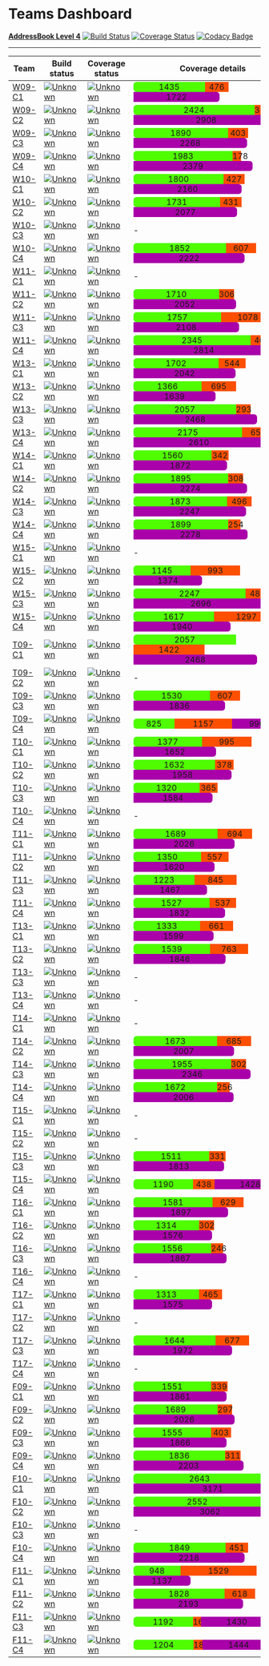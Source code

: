 # Teams Dashboard

[**AddressBook Level 4**](https://github.com/nus-cs2103-AY1617S1/addressbook-level4) 
[![Build Status](https://travis-ci.org/se-edu/addressbook-level4.svg?branch=master)](https://travis-ci.org/se-edu/addressbook-level4)
[![Coverage Status](https://coveralls.io/repos/github/se-edu/addressbook-level4/badge.svg?branch=master)](https://coveralls.io/github/se-edu/addressbook-level4?branch=master)
[![Codacy Badge](https://api.codacy.com/project/badge/Grade/fc0b7775cf7f4fdeaf08776f3d8e364a)](https://www.codacy.com/app/damith/addressbook-level4?utm_source=github.com&amp;utm_medium=referral&amp;utm_content=se-edu/addressbook-level4&amp;utm_campaign=Badge_Grade)

-----

**Team**|**Build status**|**Coverage status**|**Coverage details**|**Contribution rate**    
-----|-----|-----|-----|----
[W09-C1](https://github.com/CS2103AUG2016-W09-C1/main/blob/master/docs/AboutUs.md)|[![Unknown](https://travis-ci.org/CS2103AUG2016-W09-C1/main.svg?branch=master)](https://travis-ci.org/CS2103AUG2016-W09-C1/main)|[![Unknown](https://coveralls.io/repos/github/CS2103AUG2016-W09-C1/main/badge.svg?branch=master)](https://coveralls.io/github/CS2103AUG2016-W09-C1/main?branch=master)|<span style="display:inline-block; text-align: center; width:143px;  background: #50FC00; border-radius: 6px 0px 0px 6px; white-space:nowrap;">1435</span><span style="display:inline-block; text-align: center; width:47px;  background: #FC5000; border-radius: 0px 0px 0px 0px; white-space:nowrap;">476</span><span style="display:inline-block; text-align: center; width:172.2px;  background: #A900A9; border-radius: 0px 6px 6px 0px;  white-space:nowrap;">1722</span>|[Contribution rate](https://github.com/CS2103AUG2016-W09-C1/main/graphs/contributors?from=2016-09-30&to=2016-11-08&type=c)
[W09-C2](https://github.com/CS2103AUG2016-W09-C2/main/blob/master/docs/AboutUs.md)|[![Unknown](https://travis-ci.org/CS2103AUG2016-W09-C2/main.svg?branch=master)](https://travis-ci.org/CS2103AUG2016-W09-C2/main)|[![Unknown](https://coveralls.io/repos/github/CS2103AUG2016-W09-C2/main/badge.svg?branch=master)](https://coveralls.io/github/CS2103AUG2016-W09-C2/main?branch=master)|<span style="display:inline-block; text-align: center; width:242px;  background: #50FC00; border-radius: 6px 0px 0px 6px; white-space:nowrap;">2424</span><span style="display:inline-block; text-align: center; width:31px;  background: #FC5000; border-radius: 0px 0px 0px 0px; white-space:nowrap;">314</span><span style="display:inline-block; text-align: center; width:290.88px;  background: #A900A9; border-radius: 0px 6px 6px 0px;  white-space:nowrap;">2908</span>|[Contribution rate](https://github.com/CS2103AUG2016-W09-C2/main/graphs/contributors?from=2016-09-30&to=2016-11-08&type=c)
[W09-C3](https://github.com/CS2103AUG2016-W09-C3/main/blob/master/docs/AboutUs.md)|[![Unknown](https://travis-ci.org/CS2103AUG2016-W09-C3/main.svg?branch=master)](https://travis-ci.org/CS2103AUG2016-W09-C3/main)|[![Unknown](https://coveralls.io/repos/github/CS2103AUG2016-W09-C3/main/badge.svg?branch=master)](https://coveralls.io/github/CS2103AUG2016-W09-C3/main?branch=master)|<span style="display:inline-block; text-align: center; width:189px;  background: #50FC00; border-radius: 6px 0px 0px 6px; white-space:nowrap;">1890</span><span style="display:inline-block; text-align: center; width:40px;  background: #FC5000; border-radius: 0px 0px 0px 0px; white-space:nowrap;">403</span><span style="display:inline-block; text-align: center; width:226.8px;  background: #A900A9; border-radius: 0px 6px 6px 0px;  white-space:nowrap;">2268</span>|[Contribution rate](https://github.com/CS2103AUG2016-W09-C3/main/graphs/contributors?from=2016-09-30&to=2016-11-08&type=c)
[W09-C4](https://github.com/CS2103AUG2016-W09-C4/main/blob/master/docs/AboutUs.md)|[![Unknown](https://travis-ci.org/CS2103AUG2016-W09-C4/main.svg?branch=master)](https://travis-ci.org/CS2103AUG2016-W09-C4/main)|[![Unknown](https://coveralls.io/repos/github/CS2103AUG2016-W09-C4/main/badge.svg?branch=master)](https://coveralls.io/github/CS2103AUG2016-W09-C4/main?branch=master)|<span style="display:inline-block; text-align: center; width:198px;  background: #50FC00; border-radius: 6px 0px 0px 6px; white-space:nowrap;">1983</span><span style="display:inline-block; text-align: center; width:17px;  background: #FC5000; border-radius: 0px 0px 0px 0px; white-space:nowrap;">178</span><span style="display:inline-block; text-align: center; width:237.96px;  background: #A900A9; border-radius: 0px 6px 6px 0px;  white-space:nowrap;">2379</span>|[Contribution rate](https://github.com/CS2103AUG2016-W09-C4/main/graphs/contributors?from=2016-09-30&to=2016-11-08&type=c)
[W10-C1](https://github.com/CS2103AUG2016-W10-C1/main/blob/master/docs/AboutUs.md)|[![Unknown](https://travis-ci.org/CS2103AUG2016-W10-C1/main.svg?branch=master)](https://travis-ci.org/CS2103AUG2016-W10-C1/main)|[![Unknown](https://coveralls.io/repos/github/CS2103AUG2016-W10-C1/main/badge.svg?branch=master)](https://coveralls.io/github/CS2103AUG2016-W10-C1/main?branch=master)|<span style="display:inline-block; text-align: center; width:180px;  background: #50FC00; border-radius: 6px 0px 0px 6px; white-space:nowrap;">1800</span><span style="display:inline-block; text-align: center; width:42px;  background: #FC5000; border-radius: 0px 0px 0px 0px; white-space:nowrap;">427</span><span style="display:inline-block; text-align: center; width:216.0px;  background: #A900A9; border-radius: 0px 6px 6px 0px;  white-space:nowrap;">2160</span>|[Contribution rate](https://github.com/CS2103AUG2016-W10-C1/main/graphs/contributors?from=2016-09-30&to=2016-11-08&type=c)
[W10-C2](https://github.com/CS2103AUG2016-W10-C2/main/blob/master/docs/AboutUs.md)|[![Unknown](https://travis-ci.org/CS2103AUG2016-W10-C2/main.svg?branch=master)](https://travis-ci.org/CS2103AUG2016-W10-C2/main)|[![Unknown](https://coveralls.io/repos/github/CS2103AUG2016-W10-C2/main/badge.svg?branch=master)](https://coveralls.io/github/CS2103AUG2016-W10-C2/main?branch=master)|<span style="display:inline-block; text-align: center; width:173px;  background: #50FC00; border-radius: 6px 0px 0px 6px; white-space:nowrap;">1731</span><span style="display:inline-block; text-align: center; width:43px;  background: #FC5000; border-radius: 0px 0px 0px 0px; white-space:nowrap;">431</span><span style="display:inline-block; text-align: center; width:207.72px;  background: #A900A9; border-radius: 0px 6px 6px 0px;  white-space:nowrap;">2077</span>|[Contribution rate](https://github.com/CS2103AUG2016-W10-C2/main/graphs/contributors?from=2016-09-30&to=2016-11-08&type=c)
[W10-C3](https://github.com/CS2103AUG2016-W10-C3/main/blob/master/docs/AboutUs.md)|[![Unknown](https://travis-ci.org/CS2103AUG2016-W10-C3/main.svg?branch=master)](https://travis-ci.org/CS2103AUG2016-W10-C3/main)|[![Unknown](https://coveralls.io/repos/github/CS2103AUG2016-W10-C3/main/badge.svg?branch=master)](https://coveralls.io/github/CS2103AUG2016-W10-C3/main?branch=master)|-|[Contribution rate](https://github.com/CS2103AUG2016-W10-C3/main/graphs/contributors?from=2016-09-30&to=2016-11-08&type=c)
[W10-C4](https://github.com/CS2103AUG2016-W10-C4/main/blob/master/docs/AboutUs.md)|[![Unknown](https://travis-ci.org/CS2103AUG2016-W10-C4/main.svg?branch=master)](https://travis-ci.org/CS2103AUG2016-W10-C4/main)|[![Unknown](https://coveralls.io/repos/github/CS2103AUG2016-W10-C4/main/badge.svg?branch=master)](https://coveralls.io/github/CS2103AUG2016-W10-C4/main?branch=master)|<span style="display:inline-block; text-align: center; width:185px;  background: #50FC00; border-radius: 6px 0px 0px 6px; white-space:nowrap;">1852</span><span style="display:inline-block; text-align: center; width:60px;  background: #FC5000; border-radius: 0px 0px 0px 0px; white-space:nowrap;">607</span><span style="display:inline-block; text-align: center; width:222.24px;  background: #A900A9; border-radius: 0px 6px 6px 0px;  white-space:nowrap;">2222</span>|[Contribution rate](https://github.com/CS2103AUG2016-W10-C4/main/graphs/contributors?from=2016-09-30&to=2016-11-08&type=c)
[W11-C1](https://github.com/CS2103AUG2016-W11-C1/main/blob/master/docs/AboutUs.md)|[![Unknown](https://travis-ci.org/CS2103AUG2016-W11-C1/main.svg?branch=master)](https://travis-ci.org/CS2103AUG2016-W11-C1/main)|[![Unknown](https://coveralls.io/repos/github/CS2103AUG2016-W11-C1/main/badge.svg?branch=master)](https://coveralls.io/github/CS2103AUG2016-W11-C1/main?branch=master)|-|[Contribution rate](https://github.com/CS2103AUG2016-W11-C1/main/graphs/contributors?from=2016-09-30&to=2016-11-08&type=c)
[W11-C2](https://github.com/CS2103AUG2016-W11-C2/main/blob/master/docs/AboutUs.md)|[![Unknown](https://travis-ci.org/CS2103AUG2016-W11-C2/main.svg?branch=master)](https://travis-ci.org/CS2103AUG2016-W11-C2/main)|[![Unknown](https://coveralls.io/repos/github/CS2103AUG2016-W11-C2/main/badge.svg?branch=master)](https://coveralls.io/github/CS2103AUG2016-W11-C2/main?branch=master)|<span style="display:inline-block; text-align: center; width:171px;  background: #50FC00; border-radius: 6px 0px 0px 6px; white-space:nowrap;">1710</span><span style="display:inline-block; text-align: center; width:30px;  background: #FC5000; border-radius: 0px 0px 0px 0px; white-space:nowrap;">306</span><span style="display:inline-block; text-align: center; width:205.2px;  background: #A900A9; border-radius: 0px 6px 6px 0px;  white-space:nowrap;">2052</span>|[Contribution rate](https://github.com/CS2103AUG2016-W11-C2/main/graphs/contributors?from=2016-09-30&to=2016-11-08&type=c)
[W11-C3](https://github.com/CS2103AUG2016-W11-C3/main/blob/master/docs/AboutUs.md)|[![Unknown](https://travis-ci.org/CS2103AUG2016-W11-C3/main.svg?branch=master)](https://travis-ci.org/CS2103AUG2016-W11-C3/main)|[![Unknown](https://coveralls.io/repos/github/CS2103AUG2016-W11-C3/main/badge.svg?branch=master)](https://coveralls.io/github/CS2103AUG2016-W11-C3/main?branch=master)|<span style="display:inline-block; text-align: center; width:175px;  background: #50FC00; border-radius: 6px 0px 0px 6px; white-space:nowrap;">1757</span><span style="display:inline-block; text-align: center; width:107px;  background: #FC5000; border-radius: 0px 0px 0px 0px; white-space:nowrap;">1078</span><span style="display:inline-block; text-align: center; width:210.84px;  background: #A900A9; border-radius: 0px 6px 6px 0px;  white-space:nowrap;">2108</span>|[Contribution rate](https://github.com/CS2103AUG2016-W11-C3/main/graphs/contributors?from=2016-09-30&to=2016-11-08&type=c)
[W11-C4](https://github.com/CS2103AUG2016-W11-C4/main/blob/master/docs/AboutUs.md)|[![Unknown](https://travis-ci.org/CS2103AUG2016-W11-C4/main.svg?branch=master)](https://travis-ci.org/CS2103AUG2016-W11-C4/main)|[![Unknown](https://coveralls.io/repos/github/CS2103AUG2016-W11-C4/main/badge.svg?branch=master)](https://coveralls.io/github/CS2103AUG2016-W11-C4/main?branch=master)|<span style="display:inline-block; text-align: center; width:234px;  background: #50FC00; border-radius: 6px 0px 0px 6px; white-space:nowrap;">2345</span><span style="display:inline-block; text-align: center; width:46px;  background: #FC5000; border-radius: 0px 0px 0px 0px; white-space:nowrap;">467</span><span style="display:inline-block; text-align: center; width:281.4px;  background: #A900A9; border-radius: 0px 6px 6px 0px;  white-space:nowrap;">2814</span>|[Contribution rate](https://github.com/CS2103AUG2016-W11-C4/main/graphs/contributors?from=2016-09-30&to=2016-11-08&type=c)
[W13-C1](https://github.com/CS2103AUG2016-W13-C1/main/blob/master/docs/AboutUs.md)|[![Unknown](https://travis-ci.org/CS2103AUG2016-W13-C1/main.svg?branch=master)](https://travis-ci.org/CS2103AUG2016-W13-C1/main)|[![Unknown](https://coveralls.io/repos/github/CS2103AUG2016-W13-C1/main/badge.svg?branch=master)](https://coveralls.io/github/CS2103AUG2016-W13-C1/main?branch=master)|<span style="display:inline-block; text-align: center; width:170px;  background: #50FC00; border-radius: 6px 0px 0px 6px; white-space:nowrap;">1702</span><span style="display:inline-block; text-align: center; width:54px;  background: #FC5000; border-radius: 0px 0px 0px 0px; white-space:nowrap;">544</span><span style="display:inline-block; text-align: center; width:204.24px;  background: #A900A9; border-radius: 0px 6px 6px 0px;  white-space:nowrap;">2042</span>|[Contribution rate](https://github.com/CS2103AUG2016-W13-C1/main/graphs/contributors?from=2016-09-30&to=2016-11-08&type=c)
[W13-C2](https://github.com/CS2103AUG2016-W13-C2/main/blob/master/docs/AboutUs.md)|[![Unknown](https://travis-ci.org/CS2103AUG2016-W13-C2/main.svg?branch=master)](https://travis-ci.org/CS2103AUG2016-W13-C2/main)|[![Unknown](https://coveralls.io/repos/github/CS2103AUG2016-W13-C2/main/badge.svg?branch=master)](https://coveralls.io/github/CS2103AUG2016-W13-C2/main?branch=master)|<span style="display:inline-block; text-align: center; width:136px;  background: #50FC00; border-radius: 6px 0px 0px 6px; white-space:nowrap;">1366</span><span style="display:inline-block; text-align: center; width:69px;  background: #FC5000; border-radius: 0px 0px 0px 0px; white-space:nowrap;">695</span><span style="display:inline-block; text-align: center; width:163.92px;  background: #A900A9; border-radius: 0px 6px 6px 0px;  white-space:nowrap;">1639</span>|[Contribution rate](https://github.com/CS2103AUG2016-W13-C2/main/graphs/contributors?from=2016-09-30&to=2016-11-08&type=c)
[W13-C3](https://github.com/CS2103AUG2016-W13-C3/main/blob/master/docs/AboutUs.md)|[![Unknown](https://travis-ci.org/CS2103AUG2016-W13-C3/main.svg?branch=master)](https://travis-ci.org/CS2103AUG2016-W13-C3/main)|[![Unknown](https://coveralls.io/repos/github/CS2103AUG2016-W13-C3/main/badge.svg?branch=master)](https://coveralls.io/github/CS2103AUG2016-W13-C3/main?branch=master)|<span style="display:inline-block; text-align: center; width:205px;  background: #50FC00; border-radius: 6px 0px 0px 6px; white-space:nowrap;">2057</span><span style="display:inline-block; text-align: center; width:29px;  background: #FC5000; border-radius: 0px 0px 0px 0px; white-space:nowrap;">293</span><span style="display:inline-block; text-align: center; width:246.84px;  background: #A900A9; border-radius: 0px 6px 6px 0px;  white-space:nowrap;">2468</span>|[Contribution rate](https://github.com/CS2103AUG2016-W13-C3/main/graphs/contributors?from=2016-09-30&to=2016-11-08&type=c)
[W13-C4](https://github.com/CS2103AUG2016-W13-C4/main/blob/master/docs/AboutUs.md)|[![Unknown](https://travis-ci.org/CS2103AUG2016-W13-C4/main.svg?branch=master)](https://travis-ci.org/CS2103AUG2016-W13-C4/main)|[![Unknown](https://coveralls.io/repos/github/CS2103AUG2016-W13-C4/main/badge.svg?branch=master)](https://coveralls.io/github/CS2103AUG2016-W13-C4/main?branch=master)|<span style="display:inline-block; text-align: center; width:217px;  background: #50FC00; border-radius: 6px 0px 0px 6px; white-space:nowrap;">2175</span><span style="display:inline-block; text-align: center; width:65px;  background: #FC5000; border-radius: 0px 0px 0px 0px; white-space:nowrap;">659</span><span style="display:inline-block; text-align: center; width:261.0px;  background: #A900A9; border-radius: 0px 6px 6px 0px;  white-space:nowrap;">2610</span>|[Contribution rate](https://github.com/CS2103AUG2016-W13-C4/main/graphs/contributors?from=2016-09-30&to=2016-11-08&type=c)
[W14-C1](https://github.com/CS2103AUG2016-W14-C1/main/blob/master/docs/AboutUs.md)|[![Unknown](https://travis-ci.org/CS2103AUG2016-W14-C1/main.svg?branch=master)](https://travis-ci.org/CS2103AUG2016-W14-C1/main)|[![Unknown](https://coveralls.io/repos/github/CS2103AUG2016-W14-C1/main/badge.svg?branch=master)](https://coveralls.io/github/CS2103AUG2016-W14-C1/main?branch=master)|<span style="display:inline-block; text-align: center; width:156px;  background: #50FC00; border-radius: 6px 0px 0px 6px; white-space:nowrap;">1560</span><span style="display:inline-block; text-align: center; width:34px;  background: #FC5000; border-radius: 0px 0px 0px 0px; white-space:nowrap;">342</span><span style="display:inline-block; text-align: center; width:187.2px;  background: #A900A9; border-radius: 0px 6px 6px 0px;  white-space:nowrap;">1872</span>|[Contribution rate](https://github.com/CS2103AUG2016-W14-C1/main/graphs/contributors?from=2016-09-30&to=2016-11-08&type=c)
[W14-C2](https://github.com/CS2103AUG2016-W14-C2/main/blob/master/docs/AboutUs.md)|[![Unknown](https://travis-ci.org/CS2103AUG2016-W14-C2/main.svg?branch=master)](https://travis-ci.org/CS2103AUG2016-W14-C2/main)|[![Unknown](https://coveralls.io/repos/github/CS2103AUG2016-W14-C2/main/badge.svg?branch=master)](https://coveralls.io/github/CS2103AUG2016-W14-C2/main?branch=master)|<span style="display:inline-block; text-align: center; width:189px;  background: #50FC00; border-radius: 6px 0px 0px 6px; white-space:nowrap;">1895</span><span style="display:inline-block; text-align: center; width:30px;  background: #FC5000; border-radius: 0px 0px 0px 0px; white-space:nowrap;">308</span><span style="display:inline-block; text-align: center; width:227.4px;  background: #A900A9; border-radius: 0px 6px 6px 0px;  white-space:nowrap;">2274</span>|[Contribution rate](https://github.com/CS2103AUG2016-W14-C2/main/graphs/contributors?from=2016-09-30&to=2016-11-08&type=c)
[W14-C3](https://github.com/CS2103AUG2016-W14-C3/main/blob/master/docs/AboutUs.md)|[![Unknown](https://travis-ci.org/CS2103AUG2016-W14-C3/main.svg?branch=master)](https://travis-ci.org/CS2103AUG2016-W14-C3/main)|[![Unknown](https://coveralls.io/repos/github/CS2103AUG2016-W14-C3/main/badge.svg?branch=master)](https://coveralls.io/github/CS2103AUG2016-W14-C3/main?branch=master)|<span style="display:inline-block; text-align: center; width:187px;  background: #50FC00; border-radius: 6px 0px 0px 6px; white-space:nowrap;">1873</span><span style="display:inline-block; text-align: center; width:49px;  background: #FC5000; border-radius: 0px 0px 0px 0px; white-space:nowrap;">496</span><span style="display:inline-block; text-align: center; width:224.76px;  background: #A900A9; border-radius: 0px 6px 6px 0px;  white-space:nowrap;">2247</span>|[Contribution rate](https://github.com/CS2103AUG2016-W14-C3/main/graphs/contributors?from=2016-09-30&to=2016-11-08&type=c)
[W14-C4](https://github.com/CS2103AUG2016-W14-C4/main/blob/master/docs/AboutUs.md)|[![Unknown](https://travis-ci.org/CS2103AUG2016-W14-C4/main.svg?branch=master)](https://travis-ci.org/CS2103AUG2016-W14-C4/main)|[![Unknown](https://coveralls.io/repos/github/CS2103AUG2016-W14-C4/main/badge.svg?branch=master)](https://coveralls.io/github/CS2103AUG2016-W14-C4/main?branch=master)|<span style="display:inline-block; text-align: center; width:189px;  background: #50FC00; border-radius: 6px 0px 0px 6px; white-space:nowrap;">1899</span><span style="display:inline-block; text-align: center; width:25px;  background: #FC5000; border-radius: 0px 0px 0px 0px; white-space:nowrap;">254</span><span style="display:inline-block; text-align: center; width:227.88px;  background: #A900A9; border-radius: 0px 6px 6px 0px;  white-space:nowrap;">2278</span>|[Contribution rate](https://github.com/CS2103AUG2016-W14-C4/main/graphs/contributors?from=2016-09-30&to=2016-11-08&type=c)
[W15-C1](https://github.com/CS2103AUG2016-W15-C1/main/blob/master/docs/AboutUs.md)|[![Unknown](https://travis-ci.org/CS2103AUG2016-W15-C1/main.svg?branch=master)](https://travis-ci.org/CS2103AUG2016-W15-C1/main)|[![Unknown](https://coveralls.io/repos/github/CS2103AUG2016-W15-C1/main/badge.svg?branch=master)](https://coveralls.io/github/CS2103AUG2016-W15-C1/main?branch=master)|-|[Contribution rate](https://github.com/CS2103AUG2016-W15-C1/main/graphs/contributors?from=2016-09-30&to=2016-11-08&type=c)
[W15-C2](https://github.com/CS2103AUG2016-W15-C2/main/blob/master/docs/AboutUs.md)|[![Unknown](https://travis-ci.org/CS2103AUG2016-W15-C2/main.svg?branch=master)](https://travis-ci.org/CS2103AUG2016-W15-C2/main)|[![Unknown](https://coveralls.io/repos/github/CS2103AUG2016-W15-C2/main/badge.svg?branch=master)](https://coveralls.io/github/CS2103AUG2016-W15-C2/main?branch=master)|<span style="display:inline-block; text-align: center; width:114px;  background: #50FC00; border-radius: 6px 0px 0px 6px; white-space:nowrap;">1145</span><span style="display:inline-block; text-align: center; width:99px;  background: #FC5000; border-radius: 0px 0px 0px 0px; white-space:nowrap;">993</span><span style="display:inline-block; text-align: center; width:137.4px;  background: #A900A9; border-radius: 0px 6px 6px 0px;  white-space:nowrap;">1374</span>|[Contribution rate](https://github.com/CS2103AUG2016-W15-C2/main/graphs/contributors?from=2016-09-30&to=2016-11-08&type=c)
[W15-C3](https://github.com/CS2103AUG2016-W15-C3/main/blob/master/docs/AboutUs.md)|[![Unknown](https://travis-ci.org/CS2103AUG2016-W15-C3/main.svg?branch=master)](https://travis-ci.org/CS2103AUG2016-W15-C3/main)|[![Unknown](https://coveralls.io/repos/github/CS2103AUG2016-W15-C3/main/badge.svg?branch=master)](https://coveralls.io/github/CS2103AUG2016-W15-C3/main?branch=master)|<span style="display:inline-block; text-align: center; width:224px;  background: #50FC00; border-radius: 6px 0px 0px 6px; white-space:nowrap;">2247</span><span style="display:inline-block; text-align: center; width:48px;  background: #FC5000; border-radius: 0px 0px 0px 0px; white-space:nowrap;">483</span><span style="display:inline-block; text-align: center; width:269.64px;  background: #A900A9; border-radius: 0px 6px 6px 0px;  white-space:nowrap;">2696</span>|[Contribution rate](https://github.com/CS2103AUG2016-W15-C3/main/graphs/contributors?from=2016-09-30&to=2016-11-08&type=c)
[W15-C4](https://github.com/CS2103AUG2016-W15-C4/main/blob/master/docs/AboutUs.md)|[![Unknown](https://travis-ci.org/CS2103AUG2016-W15-C4/main.svg?branch=master)](https://travis-ci.org/CS2103AUG2016-W15-C4/main)|[![Unknown](https://coveralls.io/repos/github/CS2103AUG2016-W15-C4/main/badge.svg?branch=master)](https://coveralls.io/github/CS2103AUG2016-W15-C4/main?branch=master)|<span style="display:inline-block; text-align: center; width:161px;  background: #50FC00; border-radius: 6px 0px 0px 6px; white-space:nowrap;">1617</span><span style="display:inline-block; text-align: center; width:129px;  background: #FC5000; border-radius: 0px 0px 0px 0px; white-space:nowrap;">1297</span><span style="display:inline-block; text-align: center; width:194.04px;  background: #A900A9; border-radius: 0px 6px 6px 0px;  white-space:nowrap;">1940</span>|[Contribution rate](https://github.com/CS2103AUG2016-W15-C4/main/graphs/contributors?from=2016-09-30&to=2016-11-08&type=c)
[T09-C1](https://github.com/CS2103AUG2016-T09-C1/main/blob/master/docs/AboutUs.md)|[![Unknown](https://travis-ci.org/CS2103AUG2016-T09-C1/main.svg?branch=master)](https://travis-ci.org/CS2103AUG2016-T09-C1/main)|[![Unknown](https://coveralls.io/repos/github/CS2103AUG2016-T09-C1/main/badge.svg?branch=master)](https://coveralls.io/github/CS2103AUG2016-T09-C1/main?branch=master)|<span style="display:inline-block; text-align: center; width:205px;  background: #50FC00; border-radius: 6px 0px 0px 6px; white-space:nowrap;">2057</span><span style="display:inline-block; text-align: center; width:142px;  background: #FC5000; border-radius: 0px 0px 0px 0px; white-space:nowrap;">1422</span><span style="display:inline-block; text-align: center; width:246.84px;  background: #A900A9; border-radius: 0px 6px 6px 0px;  white-space:nowrap;">2468</span>|[Contribution rate](https://github.com/CS2103AUG2016-T09-C1/main/graphs/contributors?from=2016-09-30&to=2016-11-08&type=c)
[T09-C2](https://github.com/CS2103AUG2016-T09-C2/main/blob/master/docs/AboutUs.md)|[![Unknown](https://travis-ci.org/CS2103AUG2016-T09-C2/main.svg?branch=master)](https://travis-ci.org/CS2103AUG2016-T09-C2/main)|[![Unknown](https://coveralls.io/repos/github/CS2103AUG2016-T09-C2/main/badge.svg?branch=master)](https://coveralls.io/github/CS2103AUG2016-T09-C2/main?branch=master)|-|[Contribution rate](https://github.com/CS2103AUG2016-T09-C2/main/graphs/contributors?from=2016-09-30&to=2016-11-08&type=c)
[T09-C3](https://github.com/CS2103AUG2016-T09-C3/main/blob/master/docs/AboutUs.md)|[![Unknown](https://travis-ci.org/CS2103AUG2016-T09-C3/main.svg?branch=master)](https://travis-ci.org/CS2103AUG2016-T09-C3/main)|[![Unknown](https://coveralls.io/repos/github/CS2103AUG2016-T09-C3/main/badge.svg?branch=master)](https://coveralls.io/github/CS2103AUG2016-T09-C3/main?branch=master)|<span style="display:inline-block; text-align: center; width:153px;  background: #50FC00; border-radius: 6px 0px 0px 6px; white-space:nowrap;">1530</span><span style="display:inline-block; text-align: center; width:60px;  background: #FC5000; border-radius: 0px 0px 0px 0px; white-space:nowrap;">607</span><span style="display:inline-block; text-align: center; width:183.6px;  background: #A900A9; border-radius: 0px 6px 6px 0px;  white-space:nowrap;">1836</span>|[Contribution rate](https://github.com/CS2103AUG2016-T09-C3/main/graphs/contributors?from=2016-09-30&to=2016-11-08&type=c)
[T09-C4](https://github.com/CS2103AUG2016-T09-C4/main/blob/master/docs/AboutUs.md)|[![Unknown](https://travis-ci.org/CS2103AUG2016-T09-C4/main.svg?branch=master)](https://travis-ci.org/CS2103AUG2016-T09-C4/main)|[![Unknown](https://coveralls.io/repos/github/CS2103AUG2016-T09-C4/main/badge.svg?branch=master)](https://coveralls.io/github/CS2103AUG2016-T09-C4/main?branch=master)|<span style="display:inline-block; text-align: center; width:82px;  background: #50FC00; border-radius: 6px 0px 0px 6px; white-space:nowrap;">825</span><span style="display:inline-block; text-align: center; width:115px;  background: #FC5000; border-radius: 0px 0px 0px 0px; white-space:nowrap;">1157</span><span style="display:inline-block; text-align: center; width:99.0px;  background: #A900A9; border-radius: 0px 6px 6px 0px;  white-space:nowrap;">990</span>|[Contribution rate](https://github.com/CS2103AUG2016-T09-C4/main/graphs/contributors?from=2016-09-30&to=2016-11-08&type=c)
[T10-C1](https://github.com/CS2103AUG2016-T10-C1/main/blob/master/docs/AboutUs.md)|[![Unknown](https://travis-ci.org/CS2103AUG2016-T10-C1/main.svg?branch=master)](https://travis-ci.org/CS2103AUG2016-T10-C1/main)|[![Unknown](https://coveralls.io/repos/github/CS2103AUG2016-T10-C1/main/badge.svg?branch=master)](https://coveralls.io/github/CS2103AUG2016-T10-C1/main?branch=master)|<span style="display:inline-block; text-align: center; width:137px;  background: #50FC00; border-radius: 6px 0px 0px 6px; white-space:nowrap;">1377</span><span style="display:inline-block; text-align: center; width:99px;  background: #FC5000; border-radius: 0px 0px 0px 0px; white-space:nowrap;">995</span><span style="display:inline-block; text-align: center; width:165.24px;  background: #A900A9; border-radius: 0px 6px 6px 0px;  white-space:nowrap;">1652</span>|[Contribution rate](https://github.com/CS2103AUG2016-T10-C1/main/graphs/contributors?from=2016-09-30&to=2016-11-08&type=c)
[T10-C2](https://github.com/CS2103AUG2016-T10-C2/main/blob/master/docs/AboutUs.md)|[![Unknown](https://travis-ci.org/CS2103AUG2016-T10-C2/main.svg?branch=master)](https://travis-ci.org/CS2103AUG2016-T10-C2/main)|[![Unknown](https://coveralls.io/repos/github/CS2103AUG2016-T10-C2/main/badge.svg?branch=master)](https://coveralls.io/github/CS2103AUG2016-T10-C2/main?branch=master)|<span style="display:inline-block; text-align: center; width:163px;  background: #50FC00; border-radius: 6px 0px 0px 6px; white-space:nowrap;">1632</span><span style="display:inline-block; text-align: center; width:37px;  background: #FC5000; border-radius: 0px 0px 0px 0px; white-space:nowrap;">378</span><span style="display:inline-block; text-align: center; width:195.84px;  background: #A900A9; border-radius: 0px 6px 6px 0px;  white-space:nowrap;">1958</span>|[Contribution rate](https://github.com/CS2103AUG2016-T10-C2/main/graphs/contributors?from=2016-09-30&to=2016-11-08&type=c)
[T10-C3](https://github.com/CS2103AUG2016-T10-C3/main/blob/master/docs/AboutUs.md)|[![Unknown](https://travis-ci.org/CS2103AUG2016-T10-C3/main.svg?branch=master)](https://travis-ci.org/CS2103AUG2016-T10-C3/main)|[![Unknown](https://coveralls.io/repos/github/CS2103AUG2016-T10-C3/main/badge.svg?branch=master)](https://coveralls.io/github/CS2103AUG2016-T10-C3/main?branch=master)|<span style="display:inline-block; text-align: center; width:132px;  background: #50FC00; border-radius: 6px 0px 0px 6px; white-space:nowrap;">1320</span><span style="display:inline-block; text-align: center; width:36px;  background: #FC5000; border-radius: 0px 0px 0px 0px; white-space:nowrap;">365</span><span style="display:inline-block; text-align: center; width:158.4px;  background: #A900A9; border-radius: 0px 6px 6px 0px;  white-space:nowrap;">1584</span>|[Contribution rate](https://github.com/CS2103AUG2016-T10-C3/main/graphs/contributors?from=2016-09-30&to=2016-11-08&type=c)
[T10-C4](https://github.com/CS2103AUG2016-T10-C4/main/blob/master/docs/AboutUs.md)|[![Unknown](https://travis-ci.org/CS2103AUG2016-T10-C4/main.svg?branch=master)](https://travis-ci.org/CS2103AUG2016-T10-C4/main)|[![Unknown](https://coveralls.io/repos/github/CS2103AUG2016-T10-C4/main/badge.svg?branch=master)](https://coveralls.io/github/CS2103AUG2016-T10-C4/main?branch=master)|-|[Contribution rate](https://github.com/CS2103AUG2016-T10-C4/main/graphs/contributors?from=2016-09-30&to=2016-11-08&type=c)
[T11-C1](https://github.com/CS2103AUG2016-T11-C1/main/blob/master/docs/AboutUs.md)|[![Unknown](https://travis-ci.org/CS2103AUG2016-T11-C1/main.svg?branch=master)](https://travis-ci.org/CS2103AUG2016-T11-C1/main)|[![Unknown](https://coveralls.io/repos/github/CS2103AUG2016-T11-C1/main/badge.svg?branch=master)](https://coveralls.io/github/CS2103AUG2016-T11-C1/main?branch=master)|<span style="display:inline-block; text-align: center; width:168px;  background: #50FC00; border-radius: 6px 0px 0px 6px; white-space:nowrap;">1689</span><span style="display:inline-block; text-align: center; width:69px;  background: #FC5000; border-radius: 0px 0px 0px 0px; white-space:nowrap;">694</span><span style="display:inline-block; text-align: center; width:202.68px;  background: #A900A9; border-radius: 0px 6px 6px 0px;  white-space:nowrap;">2026</span>|[Contribution rate](https://github.com/CS2103AUG2016-T11-C1/main/graphs/contributors?from=2016-09-30&to=2016-11-08&type=c)
[T11-C2](https://github.com/CS2103AUG2016-T11-C2/main/blob/master/docs/AboutUs.md)|[![Unknown](https://travis-ci.org/CS2103AUG2016-T11-C2/main.svg?branch=master)](https://travis-ci.org/CS2103AUG2016-T11-C2/main)|[![Unknown](https://coveralls.io/repos/github/CS2103AUG2016-T11-C2/main/badge.svg?branch=master)](https://coveralls.io/github/CS2103AUG2016-T11-C2/main?branch=master)|<span style="display:inline-block; text-align: center; width:135px;  background: #50FC00; border-radius: 6px 0px 0px 6px; white-space:nowrap;">1350</span><span style="display:inline-block; text-align: center; width:55px;  background: #FC5000; border-radius: 0px 0px 0px 0px; white-space:nowrap;">557</span><span style="display:inline-block; text-align: center; width:162.0px;  background: #A900A9; border-radius: 0px 6px 6px 0px;  white-space:nowrap;">1620</span>|[Contribution rate](https://github.com/CS2103AUG2016-T11-C2/main/graphs/contributors?from=2016-09-30&to=2016-11-08&type=c)
[T11-C3](https://github.com/CS2103AUG2016-T11-C3/main/blob/master/docs/AboutUs.md)|[![Unknown](https://travis-ci.org/CS2103AUG2016-T11-C3/main.svg?branch=master)](https://travis-ci.org/CS2103AUG2016-T11-C3/main)|[![Unknown](https://coveralls.io/repos/github/CS2103AUG2016-T11-C3/main/badge.svg?branch=master)](https://coveralls.io/github/CS2103AUG2016-T11-C3/main?branch=master)|<span style="display:inline-block; text-align: center; width:122px;  background: #50FC00; border-radius: 6px 0px 0px 6px; white-space:nowrap;">1223</span><span style="display:inline-block; text-align: center; width:84px;  background: #FC5000; border-radius: 0px 0px 0px 0px; white-space:nowrap;">845</span><span style="display:inline-block; text-align: center; width:146.76px;  background: #A900A9; border-radius: 0px 6px 6px 0px;  white-space:nowrap;">1467</span>|[Contribution rate](https://github.com/CS2103AUG2016-T11-C3/main/graphs/contributors?from=2016-09-30&to=2016-11-08&type=c)
[T11-C4](https://github.com/CS2103AUG2016-T11-C4/main/blob/master/docs/AboutUs.md)|[![Unknown](https://travis-ci.org/CS2103AUG2016-T11-C4/main.svg?branch=master)](https://travis-ci.org/CS2103AUG2016-T11-C4/main)|[![Unknown](https://coveralls.io/repos/github/CS2103AUG2016-T11-C4/main/badge.svg?branch=master)](https://coveralls.io/github/CS2103AUG2016-T11-C4/main?branch=master)|<span style="display:inline-block; text-align: center; width:152px;  background: #50FC00; border-radius: 6px 0px 0px 6px; white-space:nowrap;">1527</span><span style="display:inline-block; text-align: center; width:53px;  background: #FC5000; border-radius: 0px 0px 0px 0px; white-space:nowrap;">537</span><span style="display:inline-block; text-align: center; width:183.24px;  background: #A900A9; border-radius: 0px 6px 6px 0px;  white-space:nowrap;">1832</span>|[Contribution rate](https://github.com/CS2103AUG2016-T11-C4/main/graphs/contributors?from=2016-09-30&to=2016-11-08&type=c)
[T13-C1](https://github.com/CS2103AUG2016-T13-C1/main/blob/master/docs/AboutUs.md)|[![Unknown](https://travis-ci.org/CS2103AUG2016-T13-C1/main.svg?branch=master)](https://travis-ci.org/CS2103AUG2016-T13-C1/main)|[![Unknown](https://coveralls.io/repos/github/CS2103AUG2016-T13-C1/main/badge.svg?branch=master)](https://coveralls.io/github/CS2103AUG2016-T13-C1/main?branch=master)|<span style="display:inline-block; text-align: center; width:133px;  background: #50FC00; border-radius: 6px 0px 0px 6px; white-space:nowrap;">1333</span><span style="display:inline-block; text-align: center; width:66px;  background: #FC5000; border-radius: 0px 0px 0px 0px; white-space:nowrap;">661</span><span style="display:inline-block; text-align: center; width:159.96px;  background: #A900A9; border-radius: 0px 6px 6px 0px;  white-space:nowrap;">1599</span>|[Contribution rate](https://github.com/CS2103AUG2016-T13-C1/main/graphs/contributors?from=2016-09-30&to=2016-11-08&type=c)
[T13-C2](https://github.com/CS2103AUG2016-T13-C2/main/blob/master/docs/AboutUs.md)|[![Unknown](https://travis-ci.org/CS2103AUG2016-T13-C2/main.svg?branch=master)](https://travis-ci.org/CS2103AUG2016-T13-C2/main)|[![Unknown](https://coveralls.io/repos/github/CS2103AUG2016-T13-C2/main/badge.svg?branch=master)](https://coveralls.io/github/CS2103AUG2016-T13-C2/main?branch=master)|<span style="display:inline-block; text-align: center; width:153px;  background: #50FC00; border-radius: 6px 0px 0px 6px; white-space:nowrap;">1539</span><span style="display:inline-block; text-align: center; width:76px;  background: #FC5000; border-radius: 0px 0px 0px 0px; white-space:nowrap;">763</span><span style="display:inline-block; text-align: center; width:184.68px;  background: #A900A9; border-radius: 0px 6px 6px 0px;  white-space:nowrap;">1846</span>|[Contribution rate](https://github.com/CS2103AUG2016-T13-C2/main/graphs/contributors?from=2016-09-30&to=2016-11-08&type=c)
[T13-C3](https://github.com/CS2103AUG2016-T13-C3/main/blob/master/docs/AboutUs.md)|[![Unknown](https://travis-ci.org/CS2103AUG2016-T13-C3/main.svg?branch=master)](https://travis-ci.org/CS2103AUG2016-T13-C3/main)|[![Unknown](https://coveralls.io/repos/github/CS2103AUG2016-T13-C3/main/badge.svg?branch=master)](https://coveralls.io/github/CS2103AUG2016-T13-C3/main?branch=master)|-|[Contribution rate](https://github.com/CS2103AUG2016-T13-C3/main/graphs/contributors?from=2016-09-30&to=2016-11-08&type=c)
[T13-C4](https://github.com/CS2103AUG2016-T13-C4/main/blob/master/docs/AboutUs.md)|[![Unknown](https://travis-ci.org/CS2103AUG2016-T13-C4/main.svg?branch=master)](https://travis-ci.org/CS2103AUG2016-T13-C4/main)|[![Unknown](https://coveralls.io/repos/github/CS2103AUG2016-T13-C4/main/badge.svg?branch=master)](https://coveralls.io/github/CS2103AUG2016-T13-C4/main?branch=master)|-|[Contribution rate](https://github.com/CS2103AUG2016-T13-C4/main/graphs/contributors?from=2016-09-30&to=2016-11-08&type=c)
[T14-C1](https://github.com/CS2103AUG2016-T14-C1/main/blob/master/docs/AboutUs.md)|[![Unknown](https://travis-ci.org/CS2103AUG2016-T14-C1/main.svg?branch=master)](https://travis-ci.org/CS2103AUG2016-T14-C1/main)|[![Unknown](https://coveralls.io/repos/github/CS2103AUG2016-T14-C1/main/badge.svg?branch=master)](https://coveralls.io/github/CS2103AUG2016-T14-C1/main?branch=master)|-|[Contribution rate](https://github.com/CS2103AUG2016-T14-C1/main/graphs/contributors?from=2016-09-30&to=2016-11-08&type=c)
[T14-C2](https://github.com/CS2103AUG2016-T14-C2/main/blob/master/docs/AboutUs.md)|[![Unknown](https://travis-ci.org/CS2103AUG2016-T14-C2/main.svg?branch=master)](https://travis-ci.org/CS2103AUG2016-T14-C2/main)|[![Unknown](https://coveralls.io/repos/github/CS2103AUG2016-T14-C2/main/badge.svg?branch=master)](https://coveralls.io/github/CS2103AUG2016-T14-C2/main?branch=master)|<span style="display:inline-block; text-align: center; width:167px;  background: #50FC00; border-radius: 6px 0px 0px 6px; white-space:nowrap;">1673</span><span style="display:inline-block; text-align: center; width:68px;  background: #FC5000; border-radius: 0px 0px 0px 0px; white-space:nowrap;">685</span><span style="display:inline-block; text-align: center; width:200.76px;  background: #A900A9; border-radius: 0px 6px 6px 0px;  white-space:nowrap;">2007</span>|[Contribution rate](https://github.com/CS2103AUG2016-T14-C2/main/graphs/contributors?from=2016-09-30&to=2016-11-08&type=c)
[T14-C3](https://github.com/CS2103AUG2016-T14-C3/main/blob/master/docs/AboutUs.md)|[![Unknown](https://travis-ci.org/CS2103AUG2016-T14-C3/main.svg?branch=master)](https://travis-ci.org/CS2103AUG2016-T14-C3/main)|[![Unknown](https://coveralls.io/repos/github/CS2103AUG2016-T14-C3/main/badge.svg?branch=master)](https://coveralls.io/github/CS2103AUG2016-T14-C3/main?branch=master)|<span style="display:inline-block; text-align: center; width:195px;  background: #50FC00; border-radius: 6px 0px 0px 6px; white-space:nowrap;">1955</span><span style="display:inline-block; text-align: center; width:30px;  background: #FC5000; border-radius: 0px 0px 0px 0px; white-space:nowrap;">302</span><span style="display:inline-block; text-align: center; width:234.6px;  background: #A900A9; border-radius: 0px 6px 6px 0px;  white-space:nowrap;">2346</span>|[Contribution rate](https://github.com/CS2103AUG2016-T14-C3/main/graphs/contributors?from=2016-09-30&to=2016-11-08&type=c)
[T14-C4](https://github.com/CS2103AUG2016-T14-C4/main/blob/master/docs/AboutUs.md)|[![Unknown](https://travis-ci.org/CS2103AUG2016-T14-C4/main.svg?branch=master)](https://travis-ci.org/CS2103AUG2016-T14-C4/main)|[![Unknown](https://coveralls.io/repos/github/CS2103AUG2016-T14-C4/main/badge.svg?branch=master)](https://coveralls.io/github/CS2103AUG2016-T14-C4/main?branch=master)|<span style="display:inline-block; text-align: center; width:167px;  background: #50FC00; border-radius: 6px 0px 0px 6px; white-space:nowrap;">1672</span><span style="display:inline-block; text-align: center; width:25px;  background: #FC5000; border-radius: 0px 0px 0px 0px; white-space:nowrap;">256</span><span style="display:inline-block; text-align: center; width:200.64px;  background: #A900A9; border-radius: 0px 6px 6px 0px;  white-space:nowrap;">2006</span>|[Contribution rate](https://github.com/CS2103AUG2016-T14-C4/main/graphs/contributors?from=2016-09-30&to=2016-11-08&type=c)
[T15-C1](https://github.com/CS2103AUG2016-T15-C1/main/blob/master/docs/AboutUs.md)|[![Unknown](https://travis-ci.org/CS2103AUG2016-T15-C1/main.svg?branch=master)](https://travis-ci.org/CS2103AUG2016-T15-C1/main)|[![Unknown](https://coveralls.io/repos/github/CS2103AUG2016-T15-C1/main/badge.svg?branch=master)](https://coveralls.io/github/CS2103AUG2016-T15-C1/main?branch=master)|-|[Contribution rate](https://github.com/CS2103AUG2016-T15-C1/main/graphs/contributors?from=2016-09-30&to=2016-11-08&type=c)
[T15-C2](https://github.com/CS2103AUG2016-T15-C2/main/blob/master/docs/AboutUs.md)|[![Unknown](https://travis-ci.org/CS2103AUG2016-T15-C2/main.svg?branch=master)](https://travis-ci.org/CS2103AUG2016-T15-C2/main)|[![Unknown](https://coveralls.io/repos/github/CS2103AUG2016-T15-C2/main/badge.svg?branch=master)](https://coveralls.io/github/CS2103AUG2016-T15-C2/main?branch=master)|-|[Contribution rate](https://github.com/CS2103AUG2016-T15-C2/main/graphs/contributors?from=2016-09-30&to=2016-11-08&type=c)
[T15-C3](https://github.com/CS2103AUG2016-T15-C3/main/blob/master/docs/AboutUs.md)|[![Unknown](https://travis-ci.org/CS2103AUG2016-T15-C3/main.svg?branch=master)](https://travis-ci.org/CS2103AUG2016-T15-C3/main)|[![Unknown](https://coveralls.io/repos/github/CS2103AUG2016-T15-C3/main/badge.svg?branch=master)](https://coveralls.io/github/CS2103AUG2016-T15-C3/main?branch=master)|<span style="display:inline-block; text-align: center; width:151px;  background: #50FC00; border-radius: 6px 0px 0px 6px; white-space:nowrap;">1511</span><span style="display:inline-block; text-align: center; width:33px;  background: #FC5000; border-radius: 0px 0px 0px 0px; white-space:nowrap;">331</span><span style="display:inline-block; text-align: center; width:181.32px;  background: #A900A9; border-radius: 0px 6px 6px 0px;  white-space:nowrap;">1813</span>|[Contribution rate](https://github.com/CS2103AUG2016-T15-C3/main/graphs/contributors?from=2016-09-30&to=2016-11-08&type=c)
[T15-C4](https://github.com/CS2103AUG2016-T15-C4/main/blob/master/docs/AboutUs.md)|[![Unknown](https://travis-ci.org/CS2103AUG2016-T15-C4/main.svg?branch=master)](https://travis-ci.org/CS2103AUG2016-T15-C4/main)|[![Unknown](https://coveralls.io/repos/github/CS2103AUG2016-T15-C4/main/badge.svg?branch=master)](https://coveralls.io/github/CS2103AUG2016-T15-C4/main?branch=master)|<span style="display:inline-block; text-align: center; width:119px;  background: #50FC00; border-radius: 6px 0px 0px 6px; white-space:nowrap;">1190</span><span style="display:inline-block; text-align: center; width:43px;  background: #FC5000; border-radius: 0px 0px 0px 0px; white-space:nowrap;">438</span><span style="display:inline-block; text-align: center; width:142.8px;  background: #A900A9; border-radius: 0px 6px 6px 0px;  white-space:nowrap;">1428</span>|[Contribution rate](https://github.com/CS2103AUG2016-T15-C4/main/graphs/contributors?from=2016-09-30&to=2016-11-08&type=c)
[T16-C1](https://github.com/CS2103AUG2016-T16-C1/main/blob/master/docs/AboutUs.md)|[![Unknown](https://travis-ci.org/CS2103AUG2016-T16-C1/main.svg?branch=master)](https://travis-ci.org/CS2103AUG2016-T16-C1/main)|[![Unknown](https://coveralls.io/repos/github/CS2103AUG2016-T16-C1/main/badge.svg?branch=master)](https://coveralls.io/github/CS2103AUG2016-T16-C1/main?branch=master)|<span style="display:inline-block; text-align: center; width:158px;  background: #50FC00; border-radius: 6px 0px 0px 6px; white-space:nowrap;">1581</span><span style="display:inline-block; text-align: center; width:62px;  background: #FC5000; border-radius: 0px 0px 0px 0px; white-space:nowrap;">629</span><span style="display:inline-block; text-align: center; width:189.72px;  background: #A900A9; border-radius: 0px 6px 6px 0px;  white-space:nowrap;">1897</span>|[Contribution rate](https://github.com/CS2103AUG2016-T16-C1/main/graphs/contributors?from=2016-09-30&to=2016-11-08&type=c)
[T16-C2](https://github.com/CS2103AUG2016-T16-C2/main/blob/master/docs/AboutUs.md)|[![Unknown](https://travis-ci.org/CS2103AUG2016-T16-C2/main.svg?branch=master)](https://travis-ci.org/CS2103AUG2016-T16-C2/main)|[![Unknown](https://coveralls.io/repos/github/CS2103AUG2016-T16-C2/main/badge.svg?branch=master)](https://coveralls.io/github/CS2103AUG2016-T16-C2/main?branch=master)|<span style="display:inline-block; text-align: center; width:131px;  background: #50FC00; border-radius: 6px 0px 0px 6px; white-space:nowrap;">1314</span><span style="display:inline-block; text-align: center; width:30px;  background: #FC5000; border-radius: 0px 0px 0px 0px; white-space:nowrap;">302</span><span style="display:inline-block; text-align: center; width:157.68px;  background: #A900A9; border-radius: 0px 6px 6px 0px;  white-space:nowrap;">1576</span>|[Contribution rate](https://github.com/CS2103AUG2016-T16-C2/main/graphs/contributors?from=2016-09-30&to=2016-11-08&type=c)
[T16-C3](https://github.com/CS2103AUG2016-T16-C3/main/blob/master/docs/AboutUs.md)|[![Unknown](https://travis-ci.org/CS2103AUG2016-T16-C3/main.svg?branch=master)](https://travis-ci.org/CS2103AUG2016-T16-C3/main)|[![Unknown](https://coveralls.io/repos/github/CS2103AUG2016-T16-C3/main/badge.svg?branch=master)](https://coveralls.io/github/CS2103AUG2016-T16-C3/main?branch=master)|<span style="display:inline-block; text-align: center; width:155px;  background: #50FC00; border-radius: 6px 0px 0px 6px; white-space:nowrap;">1556</span><span style="display:inline-block; text-align: center; width:24px;  background: #FC5000; border-radius: 0px 0px 0px 0px; white-space:nowrap;">246</span><span style="display:inline-block; text-align: center; width:186.72px;  background: #A900A9; border-radius: 0px 6px 6px 0px;  white-space:nowrap;">1867</span>|[Contribution rate](https://github.com/CS2103AUG2016-T16-C3/main/graphs/contributors?from=2016-09-30&to=2016-11-08&type=c)
[T16-C4](https://github.com/CS2103AUG2016-T16-C4/main/blob/master/docs/AboutUs.md)|[![Unknown](https://travis-ci.org/CS2103AUG2016-T16-C4/main.svg?branch=master)](https://travis-ci.org/CS2103AUG2016-T16-C4/main)|[![Unknown](https://coveralls.io/repos/github/CS2103AUG2016-T16-C4/main/badge.svg?branch=master)](https://coveralls.io/github/CS2103AUG2016-T16-C4/main?branch=master)|-|[Contribution rate](https://github.com/CS2103AUG2016-T16-C4/main/graphs/contributors?from=2016-09-30&to=2016-11-08&type=c)
[T17-C1](https://github.com/CS2103AUG2016-T17-C1/main/blob/master/docs/AboutUs.md)|[![Unknown](https://travis-ci.org/CS2103AUG2016-T17-C1/main.svg?branch=master)](https://travis-ci.org/CS2103AUG2016-T17-C1/main)|[![Unknown](https://coveralls.io/repos/github/CS2103AUG2016-T17-C1/main/badge.svg?branch=master)](https://coveralls.io/github/CS2103AUG2016-T17-C1/main?branch=master)|<span style="display:inline-block; text-align: center; width:131px;  background: #50FC00; border-radius: 6px 0px 0px 6px; white-space:nowrap;">1313</span><span style="display:inline-block; text-align: center; width:46px;  background: #FC5000; border-radius: 0px 0px 0px 0px; white-space:nowrap;">465</span><span style="display:inline-block; text-align: center; width:157.56px;  background: #A900A9; border-radius: 0px 6px 6px 0px;  white-space:nowrap;">1575</span>|[Contribution rate](https://github.com/CS2103AUG2016-T17-C1/main/graphs/contributors?from=2016-09-30&to=2016-11-08&type=c)
[T17-C2](https://github.com/CS2103AUG2016-T17-C2/main/blob/master/docs/AboutUs.md)|[![Unknown](https://travis-ci.org/CS2103AUG2016-T17-C2/main.svg?branch=master)](https://travis-ci.org/CS2103AUG2016-T17-C2/main)|[![Unknown](https://coveralls.io/repos/github/CS2103AUG2016-T17-C2/main/badge.svg?branch=master)](https://coveralls.io/github/CS2103AUG2016-T17-C2/main?branch=master)|-|[Contribution rate](https://github.com/CS2103AUG2016-T17-C2/main/graphs/contributors?from=2016-09-30&to=2016-11-08&type=c)
[T17-C3](https://github.com/CS2103AUG2016-T17-C3/main/blob/master/docs/AboutUs.md)|[![Unknown](https://travis-ci.org/CS2103AUG2016-T17-C3/main.svg?branch=master)](https://travis-ci.org/CS2103AUG2016-T17-C3/main)|[![Unknown](https://coveralls.io/repos/github/CS2103AUG2016-T17-C3/main/badge.svg?branch=master)](https://coveralls.io/github/CS2103AUG2016-T17-C3/main?branch=master)|<span style="display:inline-block; text-align: center; width:164px;  background: #50FC00; border-radius: 6px 0px 0px 6px; white-space:nowrap;">1644</span><span style="display:inline-block; text-align: center; width:67px;  background: #FC5000; border-radius: 0px 0px 0px 0px; white-space:nowrap;">677</span><span style="display:inline-block; text-align: center; width:197.28px;  background: #A900A9; border-radius: 0px 6px 6px 0px;  white-space:nowrap;">1972</span>|[Contribution rate](https://github.com/CS2103AUG2016-T17-C3/main/graphs/contributors?from=2016-09-30&to=2016-11-08&type=c)
[T17-C4](https://github.com/CS2103AUG2016-T17-C4/main/blob/master/docs/AboutUs.md)|[![Unknown](https://travis-ci.org/CS2103AUG2016-T17-C4/main.svg?branch=master)](https://travis-ci.org/CS2103AUG2016-T17-C4/main)|[![Unknown](https://coveralls.io/repos/github/CS2103AUG2016-T17-C4/main/badge.svg?branch=master)](https://coveralls.io/github/CS2103AUG2016-T17-C4/main?branch=master)|-|[Contribution rate](https://github.com/CS2103AUG2016-T17-C4/main/graphs/contributors?from=2016-09-30&to=2016-11-08&type=c)
[F09-C1](https://github.com/CS2103AUG2016-F09-C1/main/blob/master/docs/AboutUs.md)|[![Unknown](https://travis-ci.org/CS2103AUG2016-F09-C1/main.svg?branch=master)](https://travis-ci.org/CS2103AUG2016-F09-C1/main)|[![Unknown](https://coveralls.io/repos/github/CS2103AUG2016-F09-C1/main/badge.svg?branch=master)](https://coveralls.io/github/CS2103AUG2016-F09-C1/main?branch=master)|<span style="display:inline-block; text-align: center; width:155px;  background: #50FC00; border-radius: 6px 0px 0px 6px; white-space:nowrap;">1551</span><span style="display:inline-block; text-align: center; width:33px;  background: #FC5000; border-radius: 0px 0px 0px 0px; white-space:nowrap;">339</span><span style="display:inline-block; text-align: center; width:186.12px;  background: #A900A9; border-radius: 0px 6px 6px 0px;  white-space:nowrap;">1861</span>|[Contribution rate](https://github.com/CS2103AUG2016-F09-C1/main/graphs/contributors?from=2016-09-30&to=2016-11-08&type=c)
[F09-C2](https://github.com/CS2103AUG2016-F09-C2/main/blob/master/docs/AboutUs.md)|[![Unknown](https://travis-ci.org/CS2103AUG2016-F09-C2/main.svg?branch=master)](https://travis-ci.org/CS2103AUG2016-F09-C2/main)|[![Unknown](https://coveralls.io/repos/github/CS2103AUG2016-F09-C2/main/badge.svg?branch=master)](https://coveralls.io/github/CS2103AUG2016-F09-C2/main?branch=master)|<span style="display:inline-block; text-align: center; width:168px;  background: #50FC00; border-radius: 6px 0px 0px 6px; white-space:nowrap;">1689</span><span style="display:inline-block; text-align: center; width:29px;  background: #FC5000; border-radius: 0px 0px 0px 0px; white-space:nowrap;">297</span><span style="display:inline-block; text-align: center; width:202.68px;  background: #A900A9; border-radius: 0px 6px 6px 0px;  white-space:nowrap;">2026</span>|[Contribution rate](https://github.com/CS2103AUG2016-F09-C2/main/graphs/contributors?from=2016-09-30&to=2016-11-08&type=c)
[F09-C3](https://github.com/CS2103AUG2016-F09-C3/main/blob/master/docs/AboutUs.md)|[![Unknown](https://travis-ci.org/CS2103AUG2016-F09-C3/main.svg?branch=master)](https://travis-ci.org/CS2103AUG2016-F09-C3/main)|[![Unknown](https://coveralls.io/repos/github/CS2103AUG2016-F09-C3/main/badge.svg?branch=master)](https://coveralls.io/github/CS2103AUG2016-F09-C3/main?branch=master)|<span style="display:inline-block; text-align: center; width:155px;  background: #50FC00; border-radius: 6px 0px 0px 6px; white-space:nowrap;">1555</span><span style="display:inline-block; text-align: center; width:40px;  background: #FC5000; border-radius: 0px 0px 0px 0px; white-space:nowrap;">403</span><span style="display:inline-block; text-align: center; width:186.6px;  background: #A900A9; border-radius: 0px 6px 6px 0px;  white-space:nowrap;">1866</span>|[Contribution rate](https://github.com/CS2103AUG2016-F09-C3/main/graphs/contributors?from=2016-09-30&to=2016-11-08&type=c)
[F09-C4](https://github.com/CS2103AUG2016-F09-C4/main/blob/master/docs/AboutUs.md)|[![Unknown](https://travis-ci.org/CS2103AUG2016-F09-C4/main.svg?branch=master)](https://travis-ci.org/CS2103AUG2016-F09-C4/main)|[![Unknown](https://coveralls.io/repos/github/CS2103AUG2016-F09-C4/main/badge.svg?branch=master)](https://coveralls.io/github/CS2103AUG2016-F09-C4/main?branch=master)|<span style="display:inline-block; text-align: center; width:183px;  background: #50FC00; border-radius: 6px 0px 0px 6px; white-space:nowrap;">1836</span><span style="display:inline-block; text-align: center; width:31px;  background: #FC5000; border-radius: 0px 0px 0px 0px; white-space:nowrap;">311</span><span style="display:inline-block; text-align: center; width:220.32px;  background: #A900A9; border-radius: 0px 6px 6px 0px;  white-space:nowrap;">2203</span>|[Contribution rate](https://github.com/CS2103AUG2016-F09-C4/main/graphs/contributors?from=2016-09-30&to=2016-11-08&type=c)
[F10-C1](https://github.com/CS2103AUG2016-F10-C1/main/blob/master/docs/AboutUs.md)|[![Unknown](https://travis-ci.org/CS2103AUG2016-F10-C1/main.svg?branch=master)](https://travis-ci.org/CS2103AUG2016-F10-C1/main)|[![Unknown](https://coveralls.io/repos/github/CS2103AUG2016-F10-C1/main/badge.svg?branch=master)](https://coveralls.io/github/CS2103AUG2016-F10-C1/main?branch=master)|<span style="display:inline-block; text-align: center; width:264px;  background: #50FC00; border-radius: 6px 0px 0px 6px; white-space:nowrap;">2643</span><span style="display:inline-block; text-align: center; width:33px;  background: #FC5000; border-radius: 0px 0px 0px 0px; white-space:nowrap;">332</span><span style="display:inline-block; text-align: center; width:317.16px;  background: #A900A9; border-radius: 0px 6px 6px 0px;  white-space:nowrap;">3171</span>|[Contribution rate](https://github.com/CS2103AUG2016-F10-C1/main/graphs/contributors?from=2016-09-30&to=2016-11-08&type=c)
[F10-C2](https://github.com/CS2103AUG2016-F10-C2/main/blob/master/docs/AboutUs.md)|[![Unknown](https://travis-ci.org/CS2103AUG2016-F10-C2/main.svg?branch=master)](https://travis-ci.org/CS2103AUG2016-F10-C2/main)|[![Unknown](https://coveralls.io/repos/github/CS2103AUG2016-F10-C2/main/badge.svg?branch=master)](https://coveralls.io/github/CS2103AUG2016-F10-C2/main?branch=master)|<span style="display:inline-block; text-align: center; width:255px;  background: #50FC00; border-radius: 6px 0px 0px 6px; white-space:nowrap;">2552</span><span style="display:inline-block; text-align: center; width:36px;  background: #FC5000; border-radius: 0px 0px 0px 0px; white-space:nowrap;">365</span><span style="display:inline-block; text-align: center; width:306.24px;  background: #A900A9; border-radius: 0px 6px 6px 0px;  white-space:nowrap;">3062</span>|[Contribution rate](https://github.com/CS2103AUG2016-F10-C2/main/graphs/contributors?from=2016-09-30&to=2016-11-08&type=c)
[F10-C3](https://github.com/CS2103AUG2016-F10-C3/main/blob/master/docs/AboutUs.md)|[![Unknown](https://travis-ci.org/CS2103AUG2016-F10-C3/main.svg?branch=master)](https://travis-ci.org/CS2103AUG2016-F10-C3/main)|[![Unknown](https://coveralls.io/repos/github/CS2103AUG2016-F10-C3/main/badge.svg?branch=master)](https://coveralls.io/github/CS2103AUG2016-F10-C3/main?branch=master)|-|[Contribution rate](https://github.com/CS2103AUG2016-F10-C3/main/graphs/contributors?from=2016-09-30&to=2016-11-08&type=c)
[F10-C4](https://github.com/CS2103AUG2016-F10-C4/main/blob/master/docs/AboutUs.md)|[![Unknown](https://travis-ci.org/CS2103AUG2016-F10-C4/main.svg?branch=master)](https://travis-ci.org/CS2103AUG2016-F10-C4/main)|[![Unknown](https://coveralls.io/repos/github/CS2103AUG2016-F10-C4/main/badge.svg?branch=master)](https://coveralls.io/github/CS2103AUG2016-F10-C4/main?branch=master)|<span style="display:inline-block; text-align: center; width:184px;  background: #50FC00; border-radius: 6px 0px 0px 6px; white-space:nowrap;">1849</span><span style="display:inline-block; text-align: center; width:45px;  background: #FC5000; border-radius: 0px 0px 0px 0px; white-space:nowrap;">451</span><span style="display:inline-block; text-align: center; width:221.88px;  background: #A900A9; border-radius: 0px 6px 6px 0px;  white-space:nowrap;">2218</span>|[Contribution rate](https://github.com/CS2103AUG2016-F10-C4/main/graphs/contributors?from=2016-09-30&to=2016-11-08&type=c)
[F11-C1](https://github.com/CS2103AUG2016-F11-C1/main/blob/master/docs/AboutUs.md)|[![Unknown](https://travis-ci.org/CS2103AUG2016-F11-C1/main.svg?branch=master)](https://travis-ci.org/CS2103AUG2016-F11-C1/main)|[![Unknown](https://coveralls.io/repos/github/CS2103AUG2016-F11-C1/main/badge.svg?branch=master)](https://coveralls.io/github/CS2103AUG2016-F11-C1/main?branch=master)|<span style="display:inline-block; text-align: center; width:94px;  background: #50FC00; border-radius: 6px 0px 0px 6px; white-space:nowrap;">948</span><span style="display:inline-block; text-align: center; width:152px;  background: #FC5000; border-radius: 0px 0px 0px 0px; white-space:nowrap;">1529</span><span style="display:inline-block; text-align: center; width:113.76px;  background: #A900A9; border-radius: 0px 6px 6px 0px;  white-space:nowrap;">1137</span>|[Contribution rate](https://github.com/CS2103AUG2016-F11-C1/main/graphs/contributors?from=2016-09-30&to=2016-11-08&type=c)
[F11-C2](https://github.com/CS2103AUG2016-F11-C2/main/blob/master/docs/AboutUs.md)|[![Unknown](https://travis-ci.org/CS2103AUG2016-F11-C2/main.svg?branch=master)](https://travis-ci.org/CS2103AUG2016-F11-C2/main)|[![Unknown](https://coveralls.io/repos/github/CS2103AUG2016-F11-C2/main/badge.svg?branch=master)](https://coveralls.io/github/CS2103AUG2016-F11-C2/main?branch=master)|<span style="display:inline-block; text-align: center; width:182px;  background: #50FC00; border-radius: 6px 0px 0px 6px; white-space:nowrap;">1828</span><span style="display:inline-block; text-align: center; width:61px;  background: #FC5000; border-radius: 0px 0px 0px 0px; white-space:nowrap;">618</span><span style="display:inline-block; text-align: center; width:219.36px;  background: #A900A9; border-radius: 0px 6px 6px 0px;  white-space:nowrap;">2193</span>|[Contribution rate](https://github.com/CS2103AUG2016-F11-C2/main/graphs/contributors?from=2016-09-30&to=2016-11-08&type=c)
[F11-C3](https://github.com/CS2103AUG2016-F11-C3/main/blob/master/docs/AboutUs.md)|[![Unknown](https://travis-ci.org/CS2103AUG2016-F11-C3/main.svg?branch=master)](https://travis-ci.org/CS2103AUG2016-F11-C3/main)|[![Unknown](https://coveralls.io/repos/github/CS2103AUG2016-F11-C3/main/badge.svg?branch=master)](https://coveralls.io/github/CS2103AUG2016-F11-C3/main?branch=master)|<span style="display:inline-block; text-align: center; width:119px;  background: #50FC00; border-radius: 6px 0px 0px 6px; white-space:nowrap;">1192</span><span style="display:inline-block; text-align: center; width:16px;  background: #FC5000; border-radius: 0px 0px 0px 0px; white-space:nowrap;">162</span><span style="display:inline-block; text-align: center; width:143.04px;  background: #A900A9; border-radius: 0px 6px 6px 0px;  white-space:nowrap;">1430</span>|[Contribution rate](https://github.com/CS2103AUG2016-F11-C3/main/graphs/contributors?from=2016-09-30&to=2016-11-08&type=c)
[F11-C4](https://github.com/CS2103AUG2016-F11-C4/main/blob/master/docs/AboutUs.md)|[![Unknown](https://travis-ci.org/CS2103AUG2016-F11-C4/main.svg?branch=master)](https://travis-ci.org/CS2103AUG2016-F11-C4/main)|[![Unknown](https://coveralls.io/repos/github/CS2103AUG2016-F11-C4/main/badge.svg?branch=master)](https://coveralls.io/github/CS2103AUG2016-F11-C4/main?branch=master)|<span style="display:inline-block; text-align: center; width:120px;  background: #50FC00; border-radius: 6px 0px 0px 6px; white-space:nowrap;">1204</span><span style="display:inline-block; text-align: center; width:18px;  background: #FC5000; border-radius: 0px 0px 0px 0px; white-space:nowrap;">187</span><span style="display:inline-block; text-align: center; width:144.48px;  background: #A900A9; border-radius: 0px 6px 6px 0px;  white-space:nowrap;">1444</span>|[Contribution rate](https://github.com/CS2103AUG2016-F11-C4/main/graphs/contributors?from=2016-09-30&to=2016-11-08&type=c)